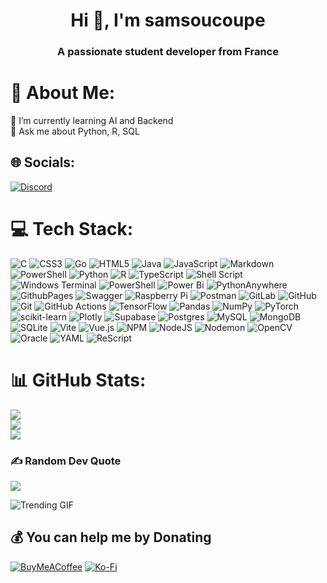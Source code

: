 <h1 align="center">Hi 👋, I'm samsoucoupe</h1>
<h3 align="center">A passionate student developer from France</h3>

# 💫 About Me:
🌱 I’m currently learning AI and Backend<br>💬 Ask me about Python, R, SQL<br>

## 🌐 Socials:

[![Discord](https://img.shields.io/badge/Discord-%237289DA.svg?logo=discord&logoColor=white)](https://discord.com/users/388993523715801088)

# 💻 Tech Stack:
![C](https://img.shields.io/badge/c-%2300599C.svg?style=plastic&logo=c&logoColor=white) ![CSS3](https://img.shields.io/badge/css3-%231572B6.svg?style=plastic&logo=css3&logoColor=white) ![Go](https://img.shields.io/badge/go-%2300ADD8.svg?style=plastic&logo=go&logoColor=white) ![HTML5](https://img.shields.io/badge/html5-%23E34F26.svg?style=plastic&logo=html5&logoColor=white) ![Java](https://img.shields.io/badge/java-%23ED8B00.svg?style=plastic&logo=openjdk&logoColor=white) ![JavaScript](https://img.shields.io/badge/javascript-%23323330.svg?style=plastic&logo=javascript&logoColor=%23F7DF1E) ![Markdown](https://img.shields.io/badge/markdown-%23000000.svg?style=plastic&logo=markdown&logoColor=white) ![PowerShell](https://img.shields.io/badge/PowerShell-%235391FE.svg?style=plastic&logo=powershell&logoColor=white) ![Python](https://img.shields.io/badge/python-3670A0?style=plastic&logo=python&logoColor=ffdd54) ![R](https://img.shields.io/badge/r-%23276DC3.svg?style=plastic&logo=r&logoColor=white) ![TypeScript](https://img.shields.io/badge/typescript-%23007ACC.svg?style=plastic&logo=typescript&logoColor=white) ![Shell Script](https://img.shields.io/badge/shell_script-%23121011.svg?style=plastic&logo=gnu-bash&logoColor=white) ![Windows Terminal](https://img.shields.io/badge/Windows%20Terminal-%234D4D4D.svg?style=plastic&logo=windows-terminal&logoColor=white) ![PowerShell](https://img.shields.io/badge/PowerShell-%235391FE.svg?style=plastic&logo=powershell&logoColor=white) ![Power Bi](https://img.shields.io/badge/power_bi-F2C811?style=plastic&logo=powerbi&logoColor=black) ![PythonAnywhere](https://img.shields.io/badge/pythonanywhere-%232F9FD7.svg?style=plastic&logo=pythonanywhere&logoColor=151515) ![GithubPages](https://img.shields.io/badge/github%20pages-121013?style=plastic&logo=github&logoColor=white) ![Swagger](https://img.shields.io/badge/-Swagger-%23Clojure?style=plastic&logo=swagger&logoColor=white) ![Raspberry Pi](https://img.shields.io/badge/-RaspberryPi-C51A4A?style=plastic&logo=Raspberry-Pi) ![Postman](https://img.shields.io/badge/Postman-FF6C37?style=plastic&logo=postman&logoColor=white) ![GitLab](https://img.shields.io/badge/gitlab-%23181717.svg?style=plastic&logo=gitlab&logoColor=white) ![GitHub](https://img.shields.io/badge/github-%23121011.svg?style=plastic&logo=github&logoColor=white) ![Git](https://img.shields.io/badge/git-%23F05033.svg?style=plastic&logo=git&logoColor=white) ![GitHub Actions](https://img.shields.io/badge/github%20actions-%232671E5.svg?style=plastic&logo=githubactions&logoColor=white) ![TensorFlow](https://img.shields.io/badge/TensorFlow-%23FF6F00.svg?style=plastic&logo=TensorFlow&logoColor=white) ![Pandas](https://img.shields.io/badge/pandas-%23150458.svg?style=plastic&logo=pandas&logoColor=white) ![NumPy](https://img.shields.io/badge/numpy-%23013243.svg?style=plastic&logo=numpy&logoColor=white) ![PyTorch](https://img.shields.io/badge/PyTorch-%23EE4C2C.svg?style=plastic&logo=PyTorch&logoColor=white) ![scikit-learn](https://img.shields.io/badge/scikit--learn-%23F7931E.svg?style=plastic&logo=scikit-learn&logoColor=white) ![Plotly](https://img.shields.io/badge/Plotly-%233F4F75.svg?style=plastic&logo=plotly&logoColor=white) ![Supabase](https://img.shields.io/badge/Supabase-3ECF8E?style=plastic&logo=supabase&logoColor=white) ![Postgres](https://img.shields.io/badge/postgres-%23316192.svg?style=plastic&logo=postgresql&logoColor=white) ![MySQL](https://img.shields.io/badge/mysql-4479A1.svg?style=plastic&logo=mysql&logoColor=white) ![MongoDB](https://img.shields.io/badge/MongoDB-%234ea94b.svg?style=plastic&logo=mongodb&logoColor=white) ![SQLite](https://img.shields.io/badge/sqlite-%2307405e.svg?style=plastic&logo=sqlite&logoColor=white) ![Vite](https://img.shields.io/badge/vite-%23646CFF.svg?style=plastic&logo=vite&logoColor=white) ![Vue.js](https://img.shields.io/badge/vue.js-%2335495e.svg?style=plastic&logo=vuedotjs&logoColor=%234FC08D) ![NPM](https://img.shields.io/badge/NPM-%23CB3837.svg?style=plastic&logo=npm&logoColor=white) ![NodeJS](https://img.shields.io/badge/node.js-6DA55F?style=plastic&logo=node.js&logoColor=white) ![Nodemon](https://img.shields.io/badge/NODEMON-%23323330.svg?style=plastic&logo=nodemon&logoColor=%BBDEAD) ![OpenCV](https://img.shields.io/badge/opencv-%23white.svg?style=plastic&logo=opencv&logoColor=white) ![Oracle](https://img.shields.io/badge/Oracle-F80000?style=plastic&logo=oracle&logoColor=white) ![YAML](https://img.shields.io/badge/yaml-%23ffffff.svg?style=plastic&logo=yaml&logoColor=151515) ![ReScript](https://img.shields.io/badge/rescript-%2314162c?style=plastic&logo=rescript&logoColor=e34c4c)

# 📊 GitHub Stats:
![](https://github-readme-stats.vercel.app/api?username=samsoucoupe&theme=tokyonight&hide_border=false&include_all_commits=false&count_private=false)<br/>
![](https://github-readme-streak-stats.herokuapp.com/?user=samsoucoupe&theme=tokyonight&hide_border=false)<br/>
![](https://github-readme-stats.vercel.app/api/top-langs/?username=samsoucoupe&theme=tokyonight&hide_border=false&include_all_commits=false&count_private=false&layout=compact)

### ✍️ Random Dev Quote
![](https://quotes-github-readme.vercel.app/api?type=horizontal&theme=tokyonight)


![Trending GIF](https://media3.giphy.com/media/rplvK3z0IzLqBxVJWk/giphy.gif?cid=8bb21772p5py48yy8mfl4uvjvyxvj0v6ozgmglub2kyidd55&ep=v1_gifs_search&rid=giphy.gif&ct=g)



## 💰 You can help me by Donating
[![BuyMeACoffee](https://img.shields.io/badge/Buy%20Me%20a%20Coffee-ffdd00?style=for-the-badge&logo=buy-me-a-coffee&logoColor=black)](https://buymeacoffee.com/samsoucoupe) [![Ko-Fi](https://img.shields.io/badge/Ko--fi-F16061?style=for-the-badge&logo=ko-fi&logoColor=white)](https://ko-fi.com/samsoucoupe)
